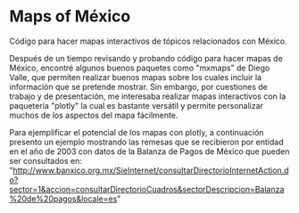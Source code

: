 # Maps of México
Código para hacer mapas interactivos de tópicos relacionados con México.

Después de un tiempo revisando y probando código para hacer mapas de México, encontré algunos buenos paquetes como "mxmaps" de Diego Valle, que permiten realizar buenos mapas sobre los cuales incluir la información que se pretende mostrar. Sin embargo, por cuestiones de trabajo y de presentación, me interesaba realizar mapas interactivos con la paquetería "plotly" la cual es bastante versátil y permite personalizar muchos de los aspectos del mapa fácilmente. 

Para ejemplificar el potencial de los mapas con plotly, a continuación presento un ejemplo mostrando las remesas que se recibieron por entidad en el año de 2003 con datos de la Balanza de Pagos de México que pueden ser consultados en: "http://www.banxico.org.mx/SieInternet/consultarDirectorioInternetAction.do?sector=1&accion=consultarDirectorioCuadros&sectorDescripcion=Balanza%20de%20pagos&locale=es" 

